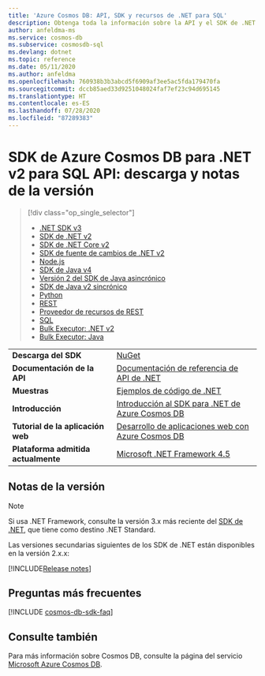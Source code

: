 ```yaml
---
title: 'Azure Cosmos DB: API, SDK y recursos de .NET para SQL'
description: Obtenga toda la información sobre la API y el SDK de .NET para SQL, incluidas la fechas de lanzamiento, fechas de retirada y cambios realizados entre las versiones del SDK para .NET de Azure Cosmos DB.
author: anfeldma-ms
ms.service: cosmos-db
ms.subservice: cosmosdb-sql
ms.devlang: dotnet
ms.topic: reference
ms.date: 05/11/2020
ms.author: anfeldma
ms.openlocfilehash: 760938b3b3abcd5f6909af3ee5ac5fda179470fa
ms.sourcegitcommit: dccb85aed33d9251048024faf7ef23c94d695145
ms.translationtype: HT
ms.contentlocale: es-ES
ms.lasthandoff: 07/28/2020
ms.locfileid: "87289383"
---
```

# <a name="azure-cosmos-db-net-sdk-v2-for-sql-api-download-and-release-notes"></a>SDK de Azure Cosmos DB para .NET v2 para SQL API: descarga y notas de la versión
> [!div class="op_single_selector"]
> * [.NET SDK v3](sql-api-sdk-dotnet-standard.md)
> * [SDK de .NET v2](sql-api-sdk-dotnet.md)
> * [SDK de .NET Core v2](sql-api-sdk-dotnet-core.md)
> * [SDK de fuente de cambios de .NET v2](sql-api-sdk-dotnet-changefeed.md)
> * [Node.js](sql-api-sdk-node.md)
> * [SDK de Java v4](sql-api-sdk-java-v4.md)
> * [Versión 2 del SDK de Java asincrónico](sql-api-sdk-async-java.md)
> * [SDK de Java v2 sincrónico](sql-api-sdk-java.md)
> * [Python](sql-api-sdk-python.md)
> * [REST](/rest/api/cosmos-db/)
> * [Proveedor de recursos de REST](/rest/api/cosmos-db-resource-provider/)
> * [SQL](sql-api-query-reference.md)
> * [Bulk Executor: .NET v2](sql-api-sdk-bulk-executor-dot-net.md)
> * [Bulk Executor: Java](sql-api-sdk-bulk-executor-java.md)

| |  |
|---|---|
|**Descarga del SDK**|[NuGet](https://www.nuget.org/packages/Microsoft.Azure.DocumentDB/)|
|**Documentación de la API**|[Documentación de referencia de API de .NET](/dotnet/api/overview/azure/cosmosdb?view=azure-dotnet)|
|**Muestras**|[Ejemplos de código de .NET](https://github.com/Azure/azure-cosmos-dotnet-v2/tree/master/samples)|
|**Introducción**|[Introducción al SDK para .NET de Azure Cosmos DB](sql-api-get-started.md)|
|**Tutorial de la aplicación web**|[Desarrollo de aplicaciones web con Azure Cosmos DB](sql-api-dotnet-application.md)|
|**Plataforma admitida actualmente**|[Microsoft .NET Framework 4.5](https://www.microsoft.com/download/details.aspx?id=30653)|

## <a name="release-notes"></a>Notas de la versión

> [!NOTE]
> Si usa .NET Framework, consulte la versión 3.x más reciente del [SDK de .NET](sql-api-sdk-dotnet-standard.md), que tiene como destino .NET Standard.

Las versiones secundarias siguientes de los SDK de .NET están disponibles en la versión 2.x.x:

[!INCLUDE[Release notes](~/samples-cosmosdb-dotnet-v2/changelog.md)]

## <a name="faq"></a>Preguntas más frecuentes

[!INCLUDE [cosmos-db-sdk-faq](../../includes/cosmos-db-sdk-faq.md)]

## <a name="see-also"></a>Consulte también

Para más información sobre Cosmos DB, consulte la página del servicio [Microsoft Azure Cosmos DB](https://azure.microsoft.com/services/cosmos-db/). 

